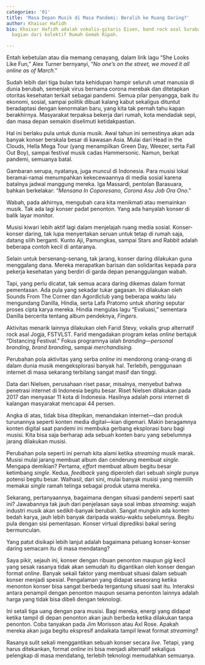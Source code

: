 ```yaml
---
categories: '01'
title: 'Masa Depan Musik di Masa Pandemi: Beralih ke Ruang Daring?'
author: Khaisar Hafidh
bio: Khaisar Hafidh adalah vokalis-gitaris Eisen, band rock asal Surabaya. Ia juga
  bagian dari kolektif Rumah Gemah Ripah.

---
```

Entah kebetulan atau dia memang cenayang, dalam lirik lagu “She Looks Like Fun,” Alex Turner bernyanyi, “_No one’s on the street, we moved it all online as of March_.”

Sudah lebih dari tiga bulan tata kehidupan hampir seluruh umat manusia di dunia berubah, semenjak virus bernama corona merebak dan ditetapkan otoritas kesehatan terkait sebagai pandemi. Semua pilar penyangga, baik itu ekonomi, sosial, sampai politik dibuat kalang kabut sekaligus dituntut beradaptasi dengan kenormalan baru, yang kita tak pernah tahu kapan berakhirnya. Masyarakat terpaksa bekerja dari rumah, kota mendadak sepi, dan masa depan semakin diselimuti ketidakpastian.

Hal ini berlaku pula untuk dunia musik. Awal tahun ini semestinya akan ada banyak konser berskala besar di kawasan Asia. Mulai dari Head in the Clouds, Hella Mega Tour (yang menampilkan Green Day, Weezer, serta Fall Out Boy), sampai festival musik cadas Hammersonic. Namun, berkat pandemi, semuanya batal.

Gambaran serupa, nyatanya, juga muncul di Indonesia. Para musisi lokal beramai-ramai menumpahkan kekecewaannya di media sosial karena batalnya jadwal manggung mereka. Iga Massardi, pentolan Barasuara, bahkan berkelakar: “_Mensana In Coporesano, Corona Asu Job Ora Ono_.”

Wabah, pada akhirnya, mengubah cara kita menikmati atau memainkan musik. Tak ada lagi konser padat penonton. Yang ada hanyalah konser di balik layar monitor.

Musisi kiwari lebih aktif lagi dalam menjelajah ruang media sosial. Konser-konser daring, tak lupa menyertakan seruan untuk tetap di rumah saja, datang silih berganti. Kunto Aji, Pamungkas, sampai Stars and Rabbit adalah beberapa contoh kecil di antaranya.

Selain untuk bersenang-senang, tak jarang, konser daring dilakukan guna menggalang dana. Mereka merapatkan barisan dan solidaritas kepada para pekerja kesehatan yang berdiri di garda depan penanggulangan wabah.

Tapi, yang perlu dicatat, tak semua acara daring dikemas dalam format pementasan. Ada pula yang sekadar tukar gagasan. Ini dilakukan oleh Sounds From The Corner dan Agordiclub yang beberapa waktu lalu mengundang Danilla, Hindia, serta Lafa Pratomo untuk _sharing_ seputar proses cipta karya mereka. Hindia mengulas lagu “Evaluasi,” sementara Danilla bercerita tentang album pendeknya, _Fingers_.

Aktivitas menarik lainnya dilakukan oleh Farid Stevy, vokalis grup alternatif rock asal Jogja, FSTVLST. Farid mengadakan program kelas _online_ bertajuk “Distancing Festival.” Fokus programnya ialah _branding_—_personal branding_, _brand branding_, sampai _merchandising_.

Perubahan pola aktivitas yang serba _online_ ini mendorong orang-orang di dalam dunia musik mengeksplorasi banyak hal. Terlebih, penggunaan internet di masa sekarang terbilang sangat masif dan tinggi.

Data dari Nielsen, perusahaan riset pasar, misalnya, menyebut bahwa penetrasi internet di Indonesia begitu besar. Riset Nielsen dilakukan pada 2017 dan menyasar 11 kota di Indonesia. Hasilnya adalah porsi internet di kalangan masyarakat mencapai 44 persen.

Angka di atas, tidak bisa ditepikan, menandakan internet—dan produk turunannya seperti konten media digital—kian digemari. Makin beragamnya konten digital saat pandemi ini membuka gerbang eksplorasi baru bagi musisi. Kita bisa saja berharap ada sebuah konten baru yang sebelumnya jarang dilakukan musisi.

Perubahan pola seperti ini pernah kita alami ketika _streaming_ musik marak. Musisi mulai jarang membuat album dan cenderung membuat _single_. Mengapa demikian? Pertama, _effort_ membuat album begitu besar ketimbang _single_. Kedua, _feedback_ yang diperoleh dari sebuah _single_ punya potensi begitu besar. Walhasil, dari sini, mulai banyak musisi yang memilih memakai _single_ ramah telinga sebagai produk utama mereka.

Sekarang, pertanyaannya, bagaimana dengan situasi pandemi seperti saat ini? Jawabannya tak jauh dari penjelasan saya soal imbas _streaming_: wajah industri musik akan sedikit-banyak berubah. Sangat mungkin ada konten bedah karya, jauh lebih banyak daripada waktu-waktu sebelumnya. Begitu pula dengan sisi pementasan. Konser virtual diprediksi bakal sering bermunculan.

Yang patut disikapi lebih lanjut adalah bagaimana peluang konser-konser daring semacam itu di masa mendatang?

Saya pikir, sejauh ini, konser dengan ribuan penonton maupun _gig_ kecil yang sesak rasanya tidak akan semudah itu digantikan oleh konser dengan format _online_. Banyak sekali faktor yang membuat situasi dalam sebuah konser menjadi spesial. Pengalaman yang didapat seseorang ketika menonton konser bisa sangat berbeda tergantung situasi saat itu. Interaksi antara penampil dengan penonton maupun sesama penonton lainnya adalah harga yang tidak bisa dibeli dengan teknologi.

Ini setali tiga uang dengan para musisi. Bagi mereka, energi yang didapat ketika tampil di depan penonton akan jauh berbeda ketika dilakukan tanpa penonton. Coba tanyakan pada Jim Morisson atau Axl Rose. Apakah mereka akan juga begitu ekspresif andaikata tampil lewat format _streaming_?

Rasanya sulit sekali menggantikan sebuah konser secara _live_. Tetapi, yang harus ditekankan, format _online_ ini bisa menjadi alternatif sekaligus pelengkap di masa mendatang, terlebih teknologi memudahkan semuanya.